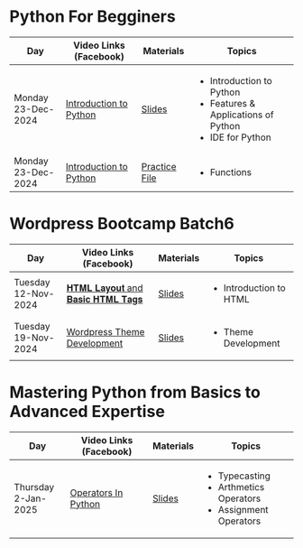 # Python For Begginers



<table>
  <thead>
    <tr>
      <th>Day</th>
      <th>Video Links (Facebook)</th>
      <th>Materials</th>
      <th>Topics</th>
    </tr>
  </thead>
  <tbody>
   <tr>
  <td>Monday<br>23-Dec-2024</td>
  <td><a href="https://www.facebook.com/iCodeguru/videos/967958858510999">Introduction to Python</a></td>
  <td><a href="https://drive.google.com/file/d/1h_JOpKmf2DyuQ8-3Nar34QtMDJeLscJX/view?usp=sharing">Slides</a></td>
  <td>
    <ul>
      <li>Introduction to Python</li>
      <li>Features & Applications of Python</li>
      <li>IDE for Python</li>
    </ul>
  </td>
</tr>

<tr>
  <td>Monday<br>23-Dec-2024</td>
  <td><a href="https://www.facebook.com/iCodeguru/videos/1375789286727245/">Introduction to Python</a></td>
  <td><a href="https://colab.research.google.com/drive/1F16FvkamHLs-E8k1YJSFZ_8Jbh4mO6Ym?usp=sharing">Practice File</a></td>
  <td>
    <ul>
      <li>Functions</li>
    </ul>
  </td>
</tr>

   
  </tbody>
</table>



# Wordpress Bootcamp Batch6

<table>
  <thead>
    <tr>
      <th>Day</th>
      <th>Video Links (Facebook)</th>
      <th>Materials</th>
      <th>Topics</th>
    </tr>
  </thead>
  <tbody>
   <tr>
  <td>Tuesday<br>12-Nov-2024</td>
  <td><a href="https://www.facebook.com/watch/live/?ref=watch_permalink&v=922553386450345">𝐇𝐓𝐌𝐋 𝐋𝐚𝐲𝐨𝐮𝐭 and 𝐁𝐚𝐬𝐢𝐜 𝐇𝐓𝐌𝐋 𝐓𝐚𝐠𝐬</a></td>
  <td><a href="https://docs.google.com/presentation/d/1hnFH3qkJaWN-ItD1uvdYnSX1mTflg3qY84IXwPjQ2Go/edit#slide=id.p">Slides</a></td>
  <td>
    <ul>
      <li>Introduction to HTML</li>
    </ul>
  </td>
</tr>

<tr>
  <td>Tuesday<br>19-Nov-2024</td>
  <td><a href="https://www.facebook.com/iCodeguru/videos/591238493470194">Wordpress Theme Development</a></td>
  <td><a href="https://docs.google.com/presentation/d/1zcriCMM78ILA2shNh8NZuKOmjwMlMxA5jDYHqLc6Rbg/edit#slide=id.g2d5c74e12db_0_0">Slides</a></td>
  <td>
    <ul>
      <li>Theme Development</li>
    </ul>
  </td>
</tr>

 </tbody>
</table>


# Mastering Python from Basics to Advanced Expertise 



<table>
  <thead>
    <tr>
      <th>Day</th>
      <th>Video Links (Facebook)</th>
      <th>Materials</th>
      <th>Topics</th>
    </tr>
  </thead>
  <tbody>
   <tr>
  <td>Thursday<br>2-Jan-2025</td>
  <td><a href="https://www.facebook.com/iCodeguru/videos/1665511421048471">Operators In Python</a></td>
  <td><a href="https://colab.research.google.com/drive/1ys-XWdrwoNXQlPcpD5L7EFQLBrQWiJRN#scrollTo=RAXWEUVsSLXi">Slides</a></td>
  <td>
    <ul>
      <li>Typecasting</li>
      <li>Arthmetics Operators</li>
      <li>Assignment Operators</li>
    </ul>
  </td>
</tr>



  </tbody>
</table>


      
      
    
     
    
 
